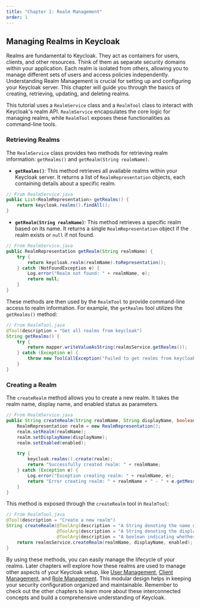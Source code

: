 ```yaml
---
title: "Chapter 1: Realm Management"
order: 1
---
```

## Managing Realms in Keycloak

Realms are fundamental to Keycloak. They act as containers for users, clients, and other resources.  Think of them as separate security domains within your application.  Each realm is isolated from others, allowing you to manage different sets of users and access policies independently.  Understanding Realm Management is crucial for setting up and configuring your Keycloak server. This chapter will guide you through the basics of creating, retrieving, updating, and deleting realms.

This tutorial uses a `RealmService` class and a `RealmTool` class to interact with Keycloak's realm API.  `RealmService` encapsulates the core logic for managing realms, while `RealmTool` exposes these functionalities as command-line tools.

### Retrieving Realms

The `RealmService` class provides two methods for retrieving realm information: `getRealms()` and `getRealm(String realmName)`.

*   **`getRealms()`**: This method retrieves all available realms within your Keycloak server.  It returns a list of `RealmRepresentation` objects, each containing details about a specific realm.

```java
// From RealmService.java
public List<RealmRepresentation> getRealms() {
    return keycloak.realms().findAll();
}
```

*   **`getRealm(String realmName)`**:  This method retrieves a specific realm based on its name.  It returns a single `RealmRepresentation` object if the realm exists or `null` if not found.

```java
// From RealmService.java
public RealmRepresentation getRealm(String realmName) {
    try {
        return keycloak.realm(realmName).toRepresentation();
    } catch (NotFoundException e) {
        Log.error("Realm not found: " + realmName, e);
        return null;
    }
}
```

These methods are then used by the `RealmTool` to provide command-line access to realm information. For example, the `getRealms` tool utilizes the `getRealms()` method:

```java
// From RealmTool.java
@Tool(description = "Get all realms from keycloak")
String getRealms() {
    try {
        return mapper.writeValueAsString(realmsService.getRealms());
    } catch (Exception e) {
        throw new ToolCallException("Failed to get realms from keycloak");
    }
}
```


### Creating a Realm

The `createRealm` method allows you to create a new realm.  It takes the realm name, display name, and enabled status as parameters.

```java
// From RealmService.java
public String createRealm(String realmName, String displayName, boolean enabled) {
    RealmRepresentation realm = new RealmRepresentation();
    realm.setRealm(realmName);
    realm.setDisplayName(displayName);
    realm.setEnabled(enabled);

    try {
        keycloak.realms().create(realm);
        return "Successfully created realm: " + realmName;
    } catch (Exception e) {
        Log.error("Exception creating realm: " + realmName, e);
        return "Error creating realm: " + realmName + " - " + e.getMessage();
    }
}
```

This method is exposed through the `createRealm` tool in `RealmTool`:

```java
// From RealmTool.java
@Tool(description = "Create a new realm")
String createRealm(@ToolArg(description = "A String denoting the name of the realm to create") String realmName,
                   @ToolArg(description = "A String denoting the display name for the realm") String displayName,
                   @ToolArg(description = "A boolean indicating whether the realm should be enabled") boolean enabled) {
    return realmsService.createRealm(realmName, displayName, enabled);
}
```

By using these methods, you can easily manage the lifecycle of your realms.  Later chapters will explore how these realms are used to manage other aspects of your Keycloak setup, like [User Management](./user-management.md), [Client Management](./client-management.md), and [Role Management](./role-management.md).  This modular design helps in keeping your security configuration organized and maintainable. Remember to check out the other chapters to learn more about these interconnected concepts and build a comprehensive understanding of Keycloak.
